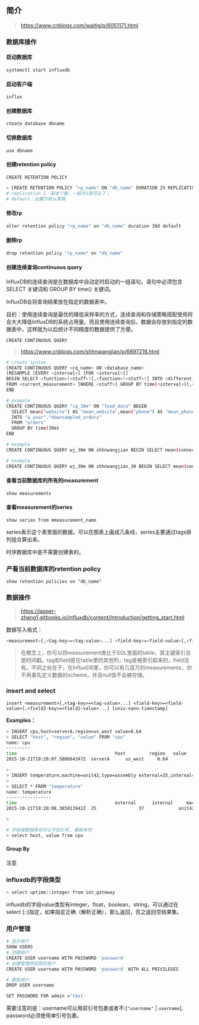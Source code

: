 

## 简介

>https://www.cnblogs.com/waitig/p/6051171.html





### 数据库操作

#### 启动数据库

`systemctl start influxdb`

#### 启动客户端

`influx`

#### 创建数据库

`cteate database dbname`

#### 切换数据库

`use dbname`

#### 创建retention policy

`CREATE RETENTION POLICY`

```bash
> CREATE RETENTION POLICY "rp_name" ON "db_name" DURATION 2h REPLICATION 1 DEFAULT
# replication 1：副本个数，一般为1就可以了；
# default：设置为默认策略
```
#### 修改rp

```bash
alter retention policy "rp_name" on "db_name" duration 30d default
```

#### 删除rp

```bash
drop retention policy "rp_name" on "db_name"
```


#### 创建连续查询continuous query

InfluxDB的连续查询是在数据库中自动定时启动的一组语句，语句中必须包含 SELECT 关键词和 GROUP BY time() 关键词。

InfluxDB会将查询结果放在指定的数据表中。

目的：使用连续查询是最优的降低采样率的方式，连续查询和存储策略搭配使用将会大大降低InfluxDB的系统占用量。而且使用连续查询后，数据会存放到指定的数据表中，这样就为以后统计不同精度的数据提供了方便。

`CREATE CONTINUOUS QUERY`

>https://www.cnblogs.com/shhnwangjian/p/6897216.html

```bash
# create syntax
CREATE CONTINUOUS QUERY <cq_name> ON <database_name>
[RESAMPLE [EVERY <interval>] [FOR <interval>]]
BEGIN SELECT <function>(<stuff>)[,<function>(<stuff>)] INTO <different_measurement>
FROM <current_measurement> [WHERE <stuff>] GROUP BY time(<interval>)[,<stuff>]
END

# example
CREATE CONTINUOUS QUERY "cq_30m" ON "food_data" BEGIN
  SELECT mean("website") AS "mean_website",mean("phone") AS "mean_phone"
  INTO "a_year"."downsampled_orders"
  FROM "orders"
  GROUP BY time(30m)
END

# example
CREATE CONTINUOUS QUERY wj_30m ON shhnwangjian BEGIN SELECT mean(connected_clients), MEDIAN(connected_clients), MAX(connected_clients), MIN(connected_clients) INTO redis_clients_30m FROM redis_clients GROUP BY ip,port,time(30m)

# example
CREATE CONTINUOUS QUERY wj_30m ON shhnwangjian_30 BEGIN SELECT mean(connected_clients), MEDIAN(connected_clients), MAX(connected_clients), MIN(connected_clients) INTO shhnwangjian_30.autogen.redis_clients_30m FROM shhnwangjian.autogen.redis_clients GROUP BY ip,port,time(30m)
```

#### 查看当前数据库的所有的measurement

`show measurements`


#### 查看measurement的series

`show series from mmeasurement_name`

series表示这个表里面的数据，可以在图表上画成几条线，series主要通过tags排列组合算出来。

时序数据库中是不需要创建表的。


### 产看当前数据库的retention policy

`show retention policies on "db_name"`


### 数据操作

>https://jasper-zhang1.gitbooks.io/influxdb/content/Introduction/getting_start.html



数据写入格式：
```bash
<measurement>[,<tag-key>=<tag-value>...] <field-key>=<field-value>[,<field2-key>=<field2-value>...] [unix-nano-timestamp]
```

>在概念上，你可以将measurement类比于SQL里面的table，其主键索引总是时间戳。tag和field是在table里的其他列，tag是被索引起来的，field没有。不同之处在于，在InfluxDB里，你可以有几百万的measurements，你不用事先定义数据的scheme，并且null值不会被存储。


### insert and select

`insert <measurement>[,<tag-key>=<tag-value>...] <field-key>=<field-value>[,<field2-key>=<field2-value>...] [unix-nano-timestamp]`

**Examples：**

```bash
> INSERT cpu,host=serverA,region=us_west value=0.64
> SELECT "host", "region", "value" FROM "cpu"
name: cpu
---------
time                                     host         region   value
2015-10-21T19:28:07.580664347Z  serverA      us_west     0.64

>
> INSERT temperature,machine=unit42,type=assembly external=25,internal=37
>
> SELECT * FROM "temperature"
name: temperature
-----------------
time                                     external      internal     machine    type
2015-10-21T19:28:08.385013942Z  25                37             unit42  assembly

>

# 字段或数据库也可以不加引号, 看版本吧
> select host, value from cpu
```


#### Group By

注意




### influxdb的字段类型

```bash
> select uptime::integer from iot_gateway
```

influxdb的字段value类型有integer，float，boolean，string，可以通过在select <fieldname>[::<type>]指定，如果指定正确（解析正确），那么返回，否之返回空结果集。




### 用户管理


```bash
# 显示用户
SHOW USERS
# 创建用户
CREATE USER username WITH PASSWORD 'password'
# 创建管理员权限的用户
CREATE USER username WITH PASSWORD 'password' WITH ALL PRIVILEGES

# 删除用户
DROP USER username

SET PASSWORD FOR admin ='test'
```





需要注意的是：username可以用双引号包裹或者不:[`"username"` | `username`], password必须使用单引号包裹。

